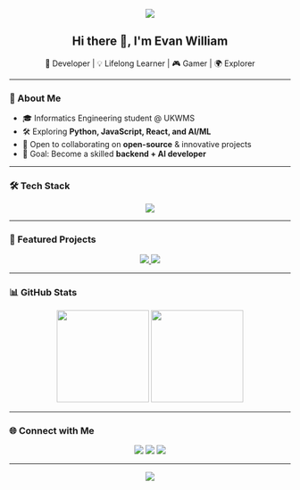 <!-- Banner / Header -->
<p align="center">
  <img src="https://capsule-render.vercel.app/api?type=waving&color=gradient&height=200&section=header&text=Evan%20William&fontSize=50&animation=fadeIn&fontAlignY=35" />
</p>

<!-- Quick Intro -->
<h2 align="center">Hi there 👋, I'm Evan William</h2>
<p align="center">
  🚀 Developer | 💡 Lifelong Learner | 🎮 Gamer | 🌍 Explorer  
</p>

---

### 🌟 About Me
- 🎓 Informatics Engineering student @ UKWMS  
- 🛠️ Exploring **Python, JavaScript, React, and AI/ML**  
- 🤝 Open to collaborating on **open-source** & innovative projects  
- 🎯 Goal: Become a skilled **backend + AI developer**  

---

### 🛠️ Tech Stack
<p align="center">
  <img src="https://skillicons.dev/icons?i=python,js,react,nodejs,php,mysql,java,cpp,html,css,git,linux" />
</p>

---

### 📌 Featured Projects
<p align="center">
  <a href="https://github.com/evan-william/your-project-1">
    <img src="https://github-readme-stats.vercel.app/api/pin/?username=evan-william&repo=your-project-1&theme=tokyonight" />
  </a>
  <a href="https://github.com/evan-william/your-project-2">
    <img src="https://github-readme-stats.vercel.app/api/pin/?username=evan-william&repo=your-project-2&theme=tokyonight" />
  </a>
</p>

---

### 📊 GitHub Stats
<p align="center">
  <img src="https://github-readme-stats.vercel.app/api?username=evan-william&show_icons=true&theme=tokyonight" height="165"/>
  <img src="https://github-readme-streak-stats.herokuapp.com/?user=evan-william&theme=tokyonight" height="165"/>
</p>

---

### 🌐 Connect with Me
<p align="center">
  <a href="https://linkedin.com/in/your-linkedin"><img src="https://img.shields.io/badge/LinkedIn-blue?logo=linkedin&logoColor=white" /></a>
  <a href="mailto:your-email@gmail.com"><img src="https://img.shields.io/badge/Email-red?logo=gmail&logoColor=white" /></a>
  <a href="https://twitter.com/your-twitter"><img src="https://img.shields.io/badge/Twitter-black?logo=twitter&logoColor=white" /></a>
</p>

---

<!-- Footer Banner -->
<p align="center">
  <img src="https://capsule-render.vercel.app/api?type=waving&color=gradient&height=150&section=footer" />
</p>
